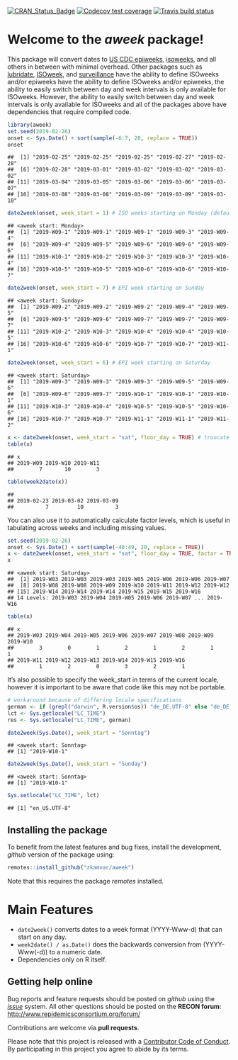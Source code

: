 
<!-- badges: start -->

[![CRAN\_Status\_Badge](http://www.r-pkg.org/badges/version/aweek)](https://cran.r-project.org/package=aweek)
[![Codecov test
coverage](https://codecov.io/gh/zkamvar/aweek/branch/master/graph/badge.svg)](https://codecov.io/gh/zkamvar/aweek?branch=master)
[![Travis build
status](https://travis-ci.org/zkamvar/aweek.svg?branch=master)](https://travis-ci.org/zkamvar/aweek)

<!-- badges: end -->

# Welcome to the *aweek* package\!

This package will convert dates to [US CDC
epiweeks](https://wwwn.cdc.gov/nndss/document/MMWR_Week_overview.pdf),
[isoweeks](http://en.wikipedia.org/wiki/ISO_week_date), and all others
in between with minimal overhead. Other packages such as
[lubridate](https://github.com/tidyverse/lubridate),
[ISOweek](https://cran.r-project.org/package=ISOweek), and
[surveillance](http://surveillance.r-forge.r-project.org/) have the
ability to define ISOweeks and/or epiweeks have the ability to define
ISOweeks and/or epiweeks, the ability to easily switch between day and
week intervals is only available for ISOweeks. However, the ability to
easily switch between day and week intervals is only available for
ISOweeks and all of the packages above have dependencies that require
compiled code.

``` r
library(aweek)
set.seed(2019-02-26)
onset <- Sys.Date() + sort(sample(-6:7, 20, replace = TRUE))
onset
```

    ##  [1] "2019-02-25" "2019-02-25" "2019-02-25" "2019-02-27" "2019-02-28"
    ##  [6] "2019-02-28" "2019-03-01" "2019-03-02" "2019-03-02" "2019-03-02"
    ## [11] "2019-03-04" "2019-03-05" "2019-03-06" "2019-03-06" "2019-03-07"
    ## [16] "2019-03-08" "2019-03-08" "2019-03-09" "2019-03-09" "2019-03-10"

``` r
date2week(onset, week_start = 1) # ISO weeks starting on Monday (default)
```

    ## <aweek start: Monday>
    ##  [1] "2019-W09-1" "2019-W09-1" "2019-W09-1" "2019-W09-3" "2019-W09-4"
    ##  [6] "2019-W09-4" "2019-W09-5" "2019-W09-6" "2019-W09-6" "2019-W09-6"
    ## [11] "2019-W10-1" "2019-W10-2" "2019-W10-3" "2019-W10-3" "2019-W10-4"
    ## [16] "2019-W10-5" "2019-W10-5" "2019-W10-6" "2019-W10-6" "2019-W10-7"

``` r
date2week(onset, week_start = 7) # EPI week starting on Sunday
```

    ## <aweek start: Sunday>
    ##  [1] "2019-W09-2" "2019-W09-2" "2019-W09-2" "2019-W09-4" "2019-W09-5"
    ##  [6] "2019-W09-5" "2019-W09-6" "2019-W09-7" "2019-W09-7" "2019-W09-7"
    ## [11] "2019-W10-2" "2019-W10-3" "2019-W10-4" "2019-W10-4" "2019-W10-5"
    ## [16] "2019-W10-6" "2019-W10-6" "2019-W10-7" "2019-W10-7" "2019-W11-1"

``` r
date2week(onset, week_start = 6) # EPI week starting on Saturday
```

    ## <aweek start: Saturday>
    ##  [1] "2019-W09-3" "2019-W09-3" "2019-W09-3" "2019-W09-5" "2019-W09-6"
    ##  [6] "2019-W09-6" "2019-W09-7" "2019-W10-1" "2019-W10-1" "2019-W10-1"
    ## [11] "2019-W10-3" "2019-W10-4" "2019-W10-5" "2019-W10-5" "2019-W10-6"
    ## [16] "2019-W10-7" "2019-W10-7" "2019-W11-1" "2019-W11-1" "2019-W11-2"

``` r
x <- date2week(onset, week_start = "sat", floor_day = TRUE) # truncate to just the weeks
table(x)
```

    ## x
    ## 2019-W09 2019-W10 2019-W11 
    ##        7       10        3

``` r
table(week2date(x))
```

    ## 
    ## 2019-02-23 2019-03-02 2019-03-09 
    ##          7         10          3

You can also use it to automatically calculate factor levels, which is
useful in tabulating across weeks and including missing values.

``` r
set.seed(2019-02-26)
onset <- Sys.Date() + sort(sample(-48:49, 20, replace = TRUE))
x <- date2week(onset, week_start = "sat", floor_day = TRUE, factor = TRUE)
x
```

    ## <aweek start: Saturday>
    ##  [1] 2019-W03 2019-W03 2019-W03 2019-W05 2019-W06 2019-W06 2019-W07
    ##  [8] 2019-W08 2019-W08 2019-W09 2019-W10 2019-W11 2019-W12 2019-W12
    ## [15] 2019-W14 2019-W14 2019-W14 2019-W15 2019-W15 2019-W16
    ## 14 Levels: 2019-W03 2019-W04 2019-W05 2019-W06 2019-W07 ... 2019-W16

``` r
table(x)
```

    ## x
    ## 2019-W03 2019-W04 2019-W05 2019-W06 2019-W07 2019-W08 2019-W09 2019-W10 
    ##        3        0        1        2        1        2        1        1 
    ## 2019-W11 2019-W12 2019-W13 2019-W14 2019-W15 2019-W16 
    ##        1        2        0        3        2        1

It’s also possible to specify the week\_start in terms of the current
locale, however it is important to be aware that code like this may not
be portable.

``` r
# workaround because of differing locale specifications
german <- if (grepl("darwin", R.version$os)) "de_DE.UTF-8" else "de_DE.utf8"
lct <- Sys.getlocale("LC_TIME")
res <- Sys.setlocale("LC_TIME", german)

date2week(Sys.Date(), week_start = "Sonntag")
```

    ## <aweek start: Sonntag>
    ## [1] "2019-W10-1"

``` r
date2week(Sys.Date(), week_start = "Sunday")
```

    ## <aweek start: Sonntag>
    ## [1] "2019-W10-1"

``` r
Sys.setlocale("LC_TIME", lct)
```

    ## [1] "en_US.UTF-8"

## Installing the package

To benefit from the latest features and bug fixes, install the
development, *github* version of the package using:

``` r
remotes::install_github("zkamvar/aweek")
```

Note that this requires the package *remotes* installed.

# Main Features

  - `date2week()` converts dates to a week format (YYYY-Www-d) that can
    start on any day.
  - `week2date() / as.Date()` does the backwards conversion from
    (YYYY-Www(-d)) to a numeric date.
  - Dependencies only on R itself.

## Getting help online

Bug reports and feature requests should be posted on *github* using the
[*issue*](http://github.com/reconhub/aweek/issues) system. All other
questions should be posted on the **RECON forum**: <br>
<http://www.repidemicsconsortium.org/forum/>

Contributions are welcome via **pull requests**.

Please note that this project is released with a [Contributor Code of
Conduct](CONDUCT.md). By participating in this project you agree to
abide by its terms.
